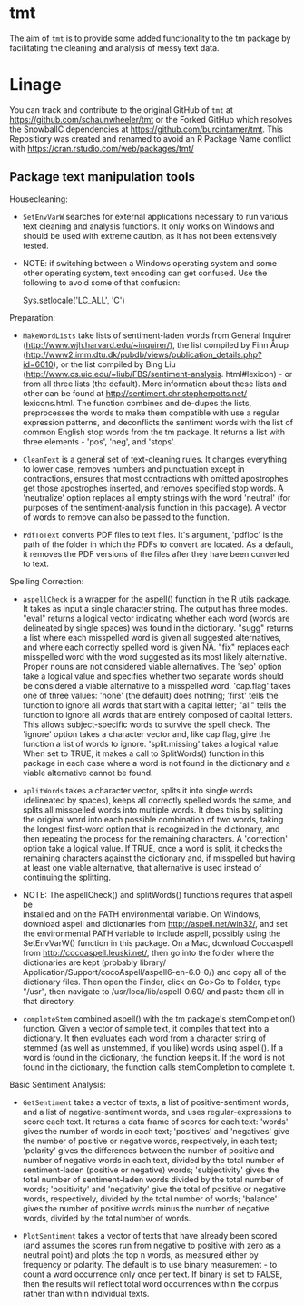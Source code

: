 # tmt

The aim of `tmt` is to provide some added functionality to the tm package by 
facilitating the cleaning and analysis of messy text data. 

# Linage 
You can track and contribute to the original GitHub of `tmt` at https://github.com/schaunwheeler/tmt
or the Forked GitHub which resolves the SnowballC dependencies at https://github.com/burcintamer/tmt.
This Repositiory was created and renamed to avoid an R Package Name conflict with https://cran.rstudio.com/web/packages/tmt/

## Package text manipulation tools

Housecleaning:

* `SetEnvVarW` searches for external applications necessary to run various text
  cleaning and analysis functions. It only works on Windows and should be used
  with extreme caution, as it has not been extensively tested.
  
* NOTE: if switching between a Windows operating system and some other 
  operating system, text encoding can get confused. Use the following to avoid 
  some of that confusion:
  
    Sys.setlocale('LC_ALL', 'C')
  
Preparation:

* `MakeWordLists` take lists of sentiment-laden words from General Inquirer
  (http://www.wjh.harvard.edu/~inquirer/), the list compiled by Finn Årup 
  (http://www2.imm.dtu.dk/pubdb/views/publication_details.php?id=6010), or the 
  list compiled by Bing Liu (http://www.cs.uic.edu/~liub/FBS/sentiment-analysis.
  html#lexicon) - or from all three lists (the default). More information about
  these lists and other can be found at http://sentiment.christopherpotts.net/
  lexicons.html. The function combines and de-dupes the lists, preprocesses
  the words to make them compatible with use a regular expression patterns, and
  deconflicts the sentiment words with the list of common English stop words
  from the tm package. It returns a list with three elements - 'pos', 'neg', 
  and 'stops'.

* `CleanText` is a general set of text-cleaning rules. It changes everything to
  lower case, removes numbers and punctuation except in contractions, ensures 
  that most contractions with omitted apostrophes get those apostrophes 
  inserted, and removes specified stop words. A 'neutralize' option replaces all
  empty strings with the word 'neutral' (for purposes of the sentiment-analysis
  function in this package). A vector of words to remove can also be passed to
  the function.
  
* `PdfToText` converts PDF files to text files. It's argument, 'pdfloc' is the 
  path of the folder in which the PDFs to convert are located. As a default, it
  removes the PDF versions of the files after they have been converted to text.

Spelling Correction:
  
* `aspellCheck` is a wrapper for the aspell() function in the R utils package.
  It takes as input a single character string. The output has three
  modes. "eval" returns a logical vector indicating whether each word (words are 
  delineated by single spaces) was found in the dictionary. "sugg" returns a 
  list where each misspelled word is given all suggested alternatives, and where
  each correctly spelled word is given NA. "fix" replaces each misspelled word
  with the word suggested as its most likely alternative. Proper nouns are not
  considered viable alternatives. The 'sep' option take a logical value and 
  specifies whether two separate words should be considered a viable alternative
  to a misspelled word. 'cap.flag' takes one of three values: 'none' (the 
  default) does nothing; 'first' tells the function to ignore all words that 
  start with a capital letter; "all" tells the function to ignore all words that
  are entirely composed of capital letters. This allows subject-specific words 
  to survive the spell check. The 'ignore' option takes a character vector and,
  like cap.flag, give the function a list of words to ignore. 'split.missing' 
  takes a logical value. When set to TRUE, it makes a call to SplitWords() 
  function in this package in each case where a word is not found in the
  dictionary and a viable alternative cannot be found.

* `aplitWords` takes a character vector, splits it into single words (delineated
  by spaces), keeps all correctly spelled words the same, and splits all 
  misspelled words into multiple words. It does this by splitting the original 
  word into each possible combination of two words, taking the longest first-word
  option that is recognized in the dictionary, and then repeating the process 
  for the remaining characters. A 'correction' option take a logical value. If 
  TRUE, once a word is split, it checks the remaining characters against the
  dictionary and, if misspelled but having at least one viable alternative, that
  alternative is used instead of continuing the splitting.
  
* NOTE: The aspellCheck() and splitWords() functions requires that aspell be    
  installed and on the PATH environmental variable. On Windows, download aspell 
  and dictionaries from http://aspell.net/win32/, and set the environmental PATH 
  variable to include aspell, possibly using the SetEnvVarW() function in this 
  package. On a Mac, download Cocoaspell from http://cocoaspell.leuski.net/, 
  then go into the folder where the dictionaries are kept (probably library/
  Application/Support/cocoAspell/aspell6-en-6.0-0/) and copy all of the 
  dictionary files. Then open the Finder, click on Go>Go to Folder, type "/usr", 
  then navigate to /usr/loca/lib/aspell-0.60/ and paste them all in that 
  directory.

* `completeStem` combined aspell() with the tm package's stemCompletion()
  function. Given a vector of sample text, it compiles that text into a 
  dictionary. It then evaluates each word from a character string of stemmed
  (as well as unstemmed, if you like) words using aspell(). If a word is found
  in the dictionary, the function keeps it. If the word is not found in the 
  dictionary, the function calls stemCompletion to complete it.

Basic Sentiment Analysis:

* `GetSentiment` takes a vector of texts, a list of positive-sentiment words, 
  and a list of negative-sentiment words, and uses regular-expressions to score
  each text. It returns a data frame of scores for each text: 'words' gives the 
  number of words in each text; 'positives' and 'negatives' give the number of 
  positive or negative words, respectively, in each text; 'polarity' gives the 
  differences between the number of positive and number of negative words in 
  each text, divided by the total number of sentiment-laden (positive or 
  negative) words; 'subjectivity' gives the total number of sentiment-laden 
  words divided by the total number of words; 'positivity' and 'negativity' give
  the total of positive or negative words, respectively, divided by the total 
  number of words; 'balance' gives the number of positive words minus the number
  of negative words, divided by the total number of words.

* `PlotSentiment` takes a vector of texts that have already been scored (and 
  assumes the scores run from negative to positive with zero as a neutral point)
  and plots the top n words, as measured either by frequency or polarity. The 
  default is to use binary measurement - to count a word occurrence only once per
  text. If binary is set to FALSE, then the results will reflect total word
  occurrences within the corpus rather than within individual texts.
